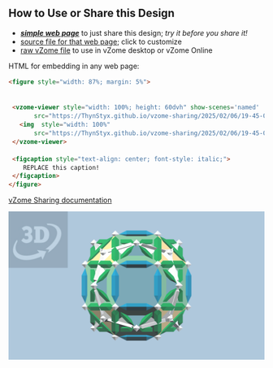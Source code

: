 
## How to Use or Share this Design

 - [***simple web page***](<https://ThynStyx.github.io/vzome-sharing/2025/02/06/19-45-05-Root2-Rhombicuboctahedron/>) to just share this design; *try it before you share it!*
 - [source file for that web page](<https://github.com/ThynStyx/vzome-sharing/edit/main/2025/02/06/19-45-05-Root2-Rhombicuboctahedron/index.md>); click to customize
 - [raw vZome file](<https://raw.githubusercontent.com/ThynStyx/vzome-sharing/main/2025/02/06/19-45-05-Root2-Rhombicuboctahedron/Root2-Rhombicuboctahedron.vZome>) to use in vZome desktop or vZome Online
 
 HTML for embedding in any web page:
 ```html
<figure style="width: 87%; margin: 5%">
  
  
  <vzome-viewer style="width: 100%; height: 60dvh" show-scenes='named'
        src="https://ThynStyx.github.io/vzome-sharing/2025/02/06/19-45-05-Root2-Rhombicuboctahedron/Root2-Rhombicuboctahedron.vZome" >
    <img  style="width: 100%"
        src="https://ThynStyx.github.io/vzome-sharing/2025/02/06/19-45-05-Root2-Rhombicuboctahedron/Root2-Rhombicuboctahedron.png" >
  </vzome-viewer>

  <figcaption style="text-align: center; font-style: italic;">
     REPLACE this caption!
  </figcaption>
</figure>

 ```

[vZome Sharing documentation](https://vzome.github.io/vzome/sharing.html#how-it-works)

![Image](<Root2-Rhombicuboctahedron.png>)

